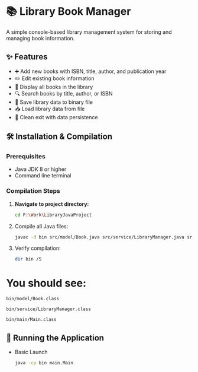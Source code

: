 # 📚 Library Book Manager

A simple console-based library management system for storing and managing book information.

## ✨ Features

- ➕ Add new books with ISBN, title, author, and publication year
- ✏️ Edit existing book information
- 📖 Display all books in the library
- 🔍 Search books by title, author, or ISBN
- 💾 Save library data to binary file
- 📥 Load library data from file
- 🚪 Clean exit with data persistence

## 🛠️ Installation & Compilation

### Prerequisites
- Java JDK 8 or higher
- Command line terminal

### Compilation Steps

1. **Navigate to project directory:**
   ```bash
   cd F:\Work\LibraryJavaProject

2. Compile all Java files:

   ```bash
   javac -d bin src/model/Book.java src/service/LibraryManager.java src/main/Main.java
3. Verify compilation:

   ```bash
   dir bin /S

# You should see:

    bin/model/Book.class

    bin/service/LibraryManager.class

    bin/main/Main.class

## 🚀 Running the Application
 - Basic Launch
   ```bash
   java -cp bin main.Main